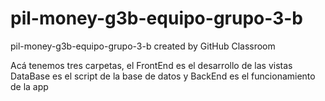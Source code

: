 # pil-money-g3b-equipo-grupo-3-b
pil-money-g3b-equipo-grupo-3-b created by GitHub Classroom


Acá tenemos tres carpetas, el FrontEnd es el desarrollo de las vistas
DataBase es el script de la base de datos y BackEnd es el funcionamiento de la app
